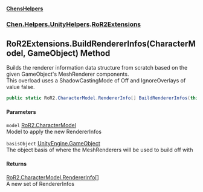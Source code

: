 #### [ChensHelpers](index 'index')
### [Chen.Helpers.UnityHelpers](Chen_Helpers_UnityHelpers 'Chen.Helpers.UnityHelpers').[RoR2Extensions](Chen_Helpers_UnityHelpers_RoR2Extensions 'Chen.Helpers.UnityHelpers.RoR2Extensions')
## RoR2Extensions.BuildRendererInfos(CharacterModel, GameObject) Method
Builds the renderer information data structure from scratch based on the given GameObject's MeshRenderer components.  
This overload uses a ShadowCastingMode of Off and IgnoreOverlays of value false.  
```csharp
public static RoR2.CharacterModel.RendererInfo[] BuildRendererInfos(this RoR2.CharacterModel model, UnityEngine.GameObject basisObject);
```
#### Parameters
<a name='Chen_Helpers_UnityHelpers_RoR2Extensions_BuildRendererInfos(RoR2_CharacterModel_UnityEngine_GameObject)_model'></a>
`model` [RoR2.CharacterModel](https://docs.microsoft.com/en-us/dotnet/api/RoR2.CharacterModel 'RoR2.CharacterModel')  
Model to apply the new RendererInfos
  
<a name='Chen_Helpers_UnityHelpers_RoR2Extensions_BuildRendererInfos(RoR2_CharacterModel_UnityEngine_GameObject)_basisObject'></a>
`basisObject` [UnityEngine.GameObject](https://docs.microsoft.com/en-us/dotnet/api/UnityEngine.GameObject 'UnityEngine.GameObject')  
The object basis of where the MeshRenderers will be used to build off with
  
#### Returns
[RoR2.CharacterModel.RendererInfo](https://docs.microsoft.com/en-us/dotnet/api/RoR2.CharacterModel.RendererInfo 'RoR2.CharacterModel.RendererInfo')[[]](https://docs.microsoft.com/en-us/dotnet/api/System.Array 'System.Array')  
A new set of RendererInfos

